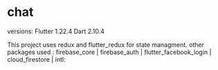 # chat

versions: Flutter 1.22.4 Dart 2.10.4

This project uses redux and flutter_redux for state managment. other packages used : firebase_core | firebase_auth | flutter_facebook_login | cloud_firestore | intl:
  